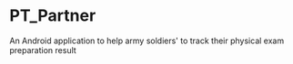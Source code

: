 # PT_Partner
An Android application to help army soldiers' to track their physical exam preparation result
